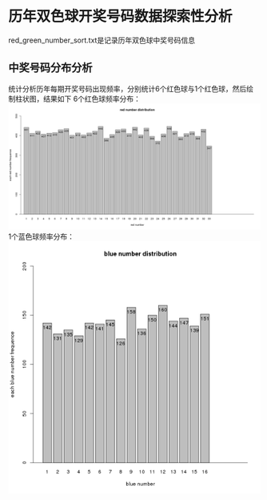 # 历年双色球开奖号码数据探索性分析

red_green_number_sort.txt是记录历年双色球中奖号码信息


## 中奖号码分布分析
统计分析历年每期开奖号码出现频率，分别统计6个红色球与1个红色球，然后绘制柱状图，结果如下
6个红色球频率分布：
![image](data/red_number_distribution.png)
1个蓝色球频率分布：
![image](data/blue_number_distribution.png)
